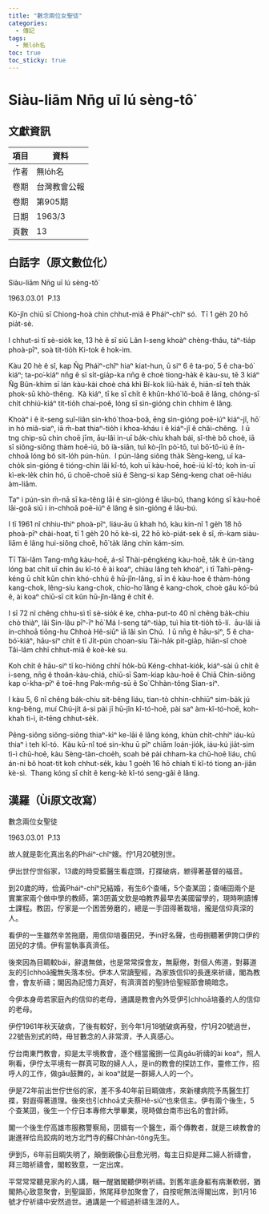 ```yaml
---
title: "數念兩位女聖徒"
categories:
  - 傳記
tags:
  - 無lo̍h名
toc: true
toc_sticky: true
---
```


# Siàu-liām Nn̄g uī lú sèng-tô͘

## 文獻資訊

| 項目 | 資料 |
|---|---|
| 作者 | 無lo̍h名 |
| 卷期 | 台灣教會公報 |
| 卷期 | 第905期 |
| 日期 | 1963/3 |
| 頁數 | 13 |

## 白話字（原文數位化）

Siàu-liām Nn̄g uī lú sèng-tô͘

1963.03.01  P.13

Kò͘-jîn chiū sī Chiong-hoà chin chhut-miâ ê Pháiⁿ-chîⁿ só.  Tī 1 ge̍h 20 hō pia̍t-sè.

I chhut-sì tī sè-sio̍k ke, 13 hè ê sî siū Lân I-seng khoàⁿ chèng-thâu, táⁿ-tia̍p phoà-pīⁿ, soà tit-tio̍h Ki-tok ê hok-im.

Kàu 20 hè ê sî, kap N̂g Pháiⁿ-chîⁿ hiaⁿ kiat-hun, ū siⁿ 6 ê ta-po͘, 5 ê cha-bó͘ kiáⁿ; ta-po͘-kiáⁿ nn̄g ê sī si̍t-gia̍p-ka nn̄g ê choè tiong-ha̍k ê kàu-su, tē 3 kiáⁿ N̂g Bûn-khim sī lán kàu-kài choè chá khì Bí-kok liû-ha̍k ê, hiān-sî teh tha̍k phok-sū khò-thêng.  Kà kiáⁿ, tī ke sī chi̍t ê khûn-khó͘ lô-boâ ê lâng, chóng-sī chi̍t chhiú-kiáⁿ tit-tio̍h chai-poê, lóng sī sìn-gióng chin chhim ê lâng.

Khoàⁿ i ê it-seng suî-liân sin-khó͘ thoa-boâ, ēng sìn-gióng poê-iúⁿ kiáⁿ-jî, hō͘ in hó miâ-siaⁿ, iā m̄-bat thiaⁿ-tio̍h i khoa-kháu i ê kiáⁿ-jî ê châi-chêng.  I ū tng chip-sū chin choē jīm, āu-lâi in-uī ba̍k-chiu khah bái, sî-thè bô choè, iā sī siông-siông thàm hoē-iú, bô ià-siān, tuì kò-jîn pò͘-tō, tuì bō͘-tō-iú ê ín-chhoā lóng bô sit-lo̍h pún-hūn.  I pún-lâng siông tha̍k Sèng-keng, uī ka-cho̍k sìn-gióng ê tióng-chìn lâi kî-tó, koh uī kàu-hoē, hoē-iú kî-tó; koh in-uī kì-ek-le̍k chin hó, ū choē-choē siú ê Sèng-si kap Sèng-keng chat oē-hiáu àm-liām.

Taⁿ i pún-sin m̄-nā sī ka-têng lāi ê sìn-gióng ê lāu-bú, thang kóng sī kàu-hoē lāi-goā siū i ín-chhoā poê-iúⁿ ê lâng ê sìn-gióng ê lāu-bú.

I tī 1961 nî chhiu-thiⁿ phoà-pīⁿ, liáu-āu ū khah hó, kàu kin-nî 1 ge̍h 18 hō phoà-pīⁿ chài-hoat, tī 1 ge̍h 20 hō kè-sì, 22 hō kò-pia̍t-sek ê sî, m̄-kam siàu-liām ê lâng hui-siông choē, hō͘ ta̍k lâng chin kám-sim.

Tī Tâi-lâm Tang-mn̂g kàu-hoē, á-sī Thài-pêngkéng kàu-hoē, ta̍k ê ún-tàng lóng bat chi̍t uī chin âu kî-tó ê ài koaⁿ, chiàu lâng teh khoàⁿ, i tī Tahì-pêng-kéng ū chi̍t kûn chin khó-chhú ê hū-jîn-lâng, sī in ê kàu-hoe ê thàm-hóng kang-chok, lêng-siu kang-chok, chio-ho͘ lâng ê kang-chok, choè gâu kó͘-bú ê, ài koaⁿ chiū-sī cit kûn hū-jîn-lâng ê chi̍t ê.

I sī 72 nî chêng chhu-sì tī sè-sio̍k ê ke, chha-put-to 40 nî chêng ba̍k-chiu chò thiàⁿ, lâi Sin-lâu pīⁿ-īⁿ hō͘ Má I-seng táⁿ-tia̍p, tuì hia tit-tio̍h tō-lí.  āu-lâi iā ín-chhoā tiōng-hu Chhoà Hê-siūⁿ iā lâi sìn Chú.  I ū nn̄g ê hāu-siⁿ, 5 ê cha-bó͘-kiáⁿ, hāu-siⁿ chi̍t ê tī Ji̍t-pún choan-siu Tāi-ha̍k pit-gia̍p, hiān-sî choè Tâi-lâm chhī chhut-miâ ê koè-kè su.

Koh chi̍t ê hāu-siⁿ tī ko-hiông chhī ho̍k-bū Kéng-chhat-kio̍k, kiáⁿ-sài ū chi̍t ê i-seng, nn̄g ê thoân-kàu-chiá, chiū-sī Sam-kiap kàu-hoē ê Chiā Chìn-siông kap o͘-kha-pīⁿ ê toē-hng Pak-mn̂g-sū ê So͘ Chhàn-tông Sian-siⁿ.

I kàu 5, 6 nî chêng ba̍k-chiu sit-bêng liáu, tian-tò chhin-chhiūⁿ sim-ba̍k jú kng-bêng, muí Chú-ji̍t á-si pài jī hū-jîn kî-tó-hoē, pài saⁿ àm-kî-tó-hoē, koh-khah tì-ì, it-tēng chhut-se̍k.

Pêng-siông siông-siông thiaⁿ-kìⁿ ke-lāi ê lâng kóng, khùn chi̍t-chhíⁿ iáu-kú thiaⁿ i teh kî-tó.  Kàu kū-nî toé sin-khu ū pīⁿ chiām loán-jio̍k, iáu-kú jia̍t-sim tì-ì chū-hoē, kàu Sèng-tàn-choe̍h, soah bé pài chham-ka chū-hoē liáu, chū án-ni bô hoat-tit koh chhut-se̍k, kàu 1 goe̍h 16 hō chiah tī kî-tó tiong an-jiân kè-sì.  Thang kóng sī chi̍t ê keng-kè kî-tó seng-gâi ê lâng.

## 漢羅（Ùi原文改寫）

數念兩位女聖徒

1963.03.01  P.13

故人就是彰化真出名的Pháiⁿ-chîⁿ嫂。佇1月20號別世。

伊出世佇世俗家，13歲的時受藍醫生看症頭，打揲破病，紲得著基督的福音。

到20歲的時，佮黃Pháiⁿ-chîⁿ兄結婚，有生6个查哺，5个查某囝；查哺囝兩个是實業家兩个做中學的教師，第3囝黃文欽是咱教界最早去美國留學的，現時咧讀博士課程。教囝，佇家是一个困苦勞磨的，總是一手囝得著栽培，攏是信仰真深的人。

看伊的一生雖然辛苦拖磨，用信仰培養囝兒，予in好名聲，也毋捌聽著伊誇口伊的囝兒的才情。伊有當執事真濟任。

後來因為目睭較bái，辭退無做，也是常常探會友，無厭倦，對個人佈道，對募道友的引chhoā攏無失落本份。伊本人常讀聖經，為家族信仰的長進來祈禱，閣為教會，會友祈禱；閣因為記憶力真好，有濟濟首的聖詩佮聖經節會曉暗念。

今伊本身毋若家庭內的信仰的老母，通講是教會內外受伊引chhoā培養的人的信仰的老母。

伊佇1961年秋天破病，了後有較好，到今年1月18號破病再發，佇1月20號過世，22號告別式的時，毋甘數念的人非常濟，予人真感心。

佇台南東門教會，抑是太平境教會，逐个穩當攏捌一位真gâu祈禱的ài koaⁿ，照人咧看，伊佇太平境有一群真可取的婦人人，是in的教會的探訪工作，靈修工作，招呼人的工作，做gâu鼓舞的，ài koaⁿ就是一群婦人人的一个。

伊是72年前出世佇世俗的家，差不多40年前目睭做疼，來新樓病院予馬醫生打揲，對遐得著道理。後來也引chhoā丈夫蔡Hê-siūⁿ也來信主。伊有兩个後生，5个查某囝，後生一个佇日本專修大學畢業，現時做台南市出名的會計師。

閣一个後生佇高雄市服務警察局，囝婿有一个醫生，兩个傳教者，就是三峽教會的謝進祥佮烏跤病的地方北門寺的蘇Chhàn-tông先生。

伊到5，6年前目睭失明了，顛倒親像心目愈光明，每主日抑是拜二婦人祈禱會，拜三暗祈禱會，閣較致意，一定出席。

平常常常聽見家內的人講，睏一醒猶閣聽伊咧祈禱。到舊年底身軀有病漸軟弱，猶閣熱心致意聚會，到聖誕節，煞尾拜參加聚會了，自按呢無法得閣出席，到1月16號才佇祈禱中安然過世。通講是一个經過祈禱生涯的人。

